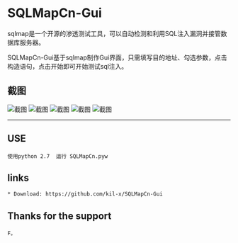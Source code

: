 # SQLMapCn-Gui


sqlmap是一个开源的渗透测试工具，可以自动检测和利用SQL注入漏洞并接管数据库服务器。 

SQLMapCn-Gui基于sqlmap制作Gui界面，只需填写目的地址、勾选参数，点击构造语句，点击开始即可开始测试sql注入。

截图
----

![截图](https://github.com/kil-x/SQLMapCn-Gui/blob/master/images/1.png)
![截图](https://github.com/kil-x/SQLMapCn-Gui/blob/master/images/2.png)
![截图](https://github.com/kil-x/SQLMapCn-Gui/blob/master/images/3.png)
![截图](https://github.com/kil-x/SQLMapCn-Gui/blob/master/images/4.png)
![截图](https://github.com/kil-x/SQLMapCn-Gui/blob/master/images/5.png)

----


USE
----
  ```
使用python 2.7  运行 SQLMapCn.pyw
  ```

links
----
  ```
* Download: https://github.com/kil-x/SQLMapCn-Gui
  ```


Thanks for the support
----
  ```
F。
  ```
